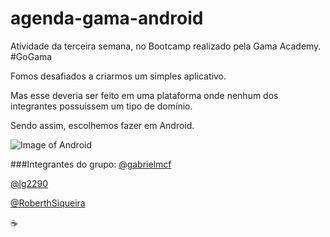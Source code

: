 # agenda-gama-android
Atividade da terceira semana, no Bootcamp realizado pela Gama Academy. #GoGama

Fomos desafiados a criarmos um simples aplicativo. 

Mas esse deveria ser feito em uma plataforma onde nenhum dos integrantes possuíssem um tipo de domínio.

Sendo assim, escolhemos fazer em Android.

![Image of Android](https://pbs.twimg.com/profile_images/616076655547682816/6gMRtQyY.jpg)

###Integrantes do grupo:
[@gabrielmcf](https://github.com/gabrielmcf)

[@lg2290](https://github.com/lg2290)

[@RoberthSiqueira](https://github.com/RoberthSiqueira)

:coffee:

